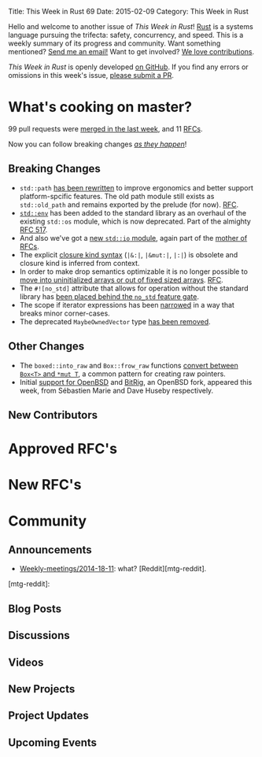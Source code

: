 Title: This Week in Rust 69
Date: 2015-02-09
Category: This Week in Rust

Hello and welcome to another issue of *This Week in Rust*!
[Rust](http://rust-lang.org) is a systems language pursuing the trifecta:
safety, concurrency, and speed. This is a weekly summary of its progress and
community. Want something mentioned? [Send me an
email!](mailto:corey@octayn.net?subject=This%20Week%20in%20Rust%20Suggestion)
Want to get involved? [We love
contributions](https://github.com/rust-lang/rust/wiki/Note-guide-for-new-contributors).

*This Week in Rust* is openly developed [on GitHub](https://github.com/cmr/this-week-in-rust).
If you find any errors or omissions in this week's issue, [please submit a PR](https://github.com/cmr/this-week-in-rust/pulls).

# What's cooking on master?

99 pull requests were [merged in the last week][merged], and 11 [RFCs][rfcs].

[merged]: https://github.com/rust-lang/rust/pulls?q=is%3Apr+is%3Amerged+merged%3A2015-02-02..2015-02-08
[rfcs]: https://github.com/rust-lang/rfcs/pulls?q=is%3Apr+is%3Amerged+merged%3A2015-02-02..2015-02-08

Now you can follow breaking changes *[as they happen][BitRust]*!

[BitRust]: http://bitrust.octarineparrot.com/

## Breaking Changes

* `std::path` [has been rewritten][path] to improve ergonomics and
  better support platform-spcific features. The old path module still
  exists as `std::old_path` and remains exported by the prelude (for
  now). [RFC][path-rfc].
* [`std::env`][env] has been added to the standard library as an
  overhaul of the existing `std::os` module, which is now
  deprecated. Part of the almighty [RFC 517][env-rfc].
* And also we've got a [new `std::io` module][io], again part of
  the [mother of RFCs][io-rfc].
* The explicit [closure kind syntax][close] (`|&:|`, `|&mut:|`, `|:|`)
  is obsolete and closure kind is inferred from context.
* In order to make drop semantics optimizable it is no longer possible
  to [move into uninitialized arrays or out of fixed sized
  arrays][array]. [RFC][array-rfc].
* The `#![no_std]` attribute that allows for operation without the
  standard library has [been placed behind the `no_std` feature
  gate][no_std].
* The scope if iterator expressions has been [narrowed][scope] in a
  way that breaks minor corner-cases.
* The deprecated `MaybeOwnedVector` type [has been removed][maybe].

[path]: https://github.com/rust-lang/rust/pull/21759
[path-rfc]: https://github.com/rust-lang/rfcs/blob/master/text/0474-path-reform.md
[env]: https://github.com/rust-lang/rust/pull/21787
[env-rfc]: https://github.com/rust-lang/rfcs/blob/master/text/0517-io-os-reform.md#stdenv
[io]: https://github.com/rust-lang/rust/pull/21835
[io-rfc]: https://github.com/rust-lang/rfcs/blob/master/text/0517-io-os-reform.md
[close]: https://github.com/rust-lang/rust/pull/21843
[array]: https://github.com/rust-lang/rust/pull/21971
[array-rfc]: https://github.com/rust-lang/rfcs/blob/master/text/0533-no-array-elem-moves.md
[scope]: https://github.com/rust-lang/rust/pull/21984
[no_std]: https://github.com/rust-lang/rust/pull/21988
[maybe]: https://github.com/rust-lang/rust/pull/22009

## Other Changes

* The `boxed::into_raw` and `Box::frow_raw` functions [convert between
  `Box<T>` and `*mut T`][boxraw], a common pattern for creating raw
  pointers.
* Initial [support for OpenBSD][openbsd] and [BitRig][bitrig], an OpenBSD fork,
  appeared this week, from Sébastien Marie and Dave Huseby respectively.

[boxraw]: https://github.com/rust-lang/rust/pull/21318
[openbsd]: https://github.com/rust-lang/rust/pull/21754
[bitrig]: https://github.com/rust-lang/rust/pull/21959

## New Contributors



# Approved RFC's



# New RFC's



# Community


## Announcements

* [Weekly-meetings/2014-18-11][mtg]: what? [Reddit][mtg-reddit].

[mtg]: https://github.com/rust-lang/meeting-minutes/blob/master/weekly-meetings/2014-18-11.md
[mtg-reddit]:


## Blog Posts



## Discussions



## Videos



## New Projects



## Project Updates



## Upcoming Events


